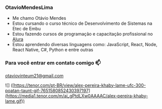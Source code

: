 ### OtavioMendesLima

- Me chamo Otávio Mendes 
- Estou cursando o curso técnico de Desenvolvimento de Sistemas na Etec de Embu
- Estou fazendo cursos de programação e capacitação profissional no [Alura](https://cursos.alura.com.br)
- Estou aprendendo diversas linguagens como: JavaScript, React, Node, React Native, C#, Python e entre outras

### Para você entrar em contato comigo 📫

otaviovinteum21@gmail.com

![]
([https://tenor.com/pt-BR/view/alex-pereira-khaby-lame-ufc-300-poatan-taunt-gif-7651580852430397197](https://media1.tenor.com/m/ai_gPtdLXw0AAAAC/alex-pereira-khaby-lame.gif))
